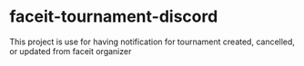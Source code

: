 # faceit-tournament-discord
This project is use for having notification for tournament created, cancelled, or updated from faceit organizer
